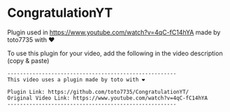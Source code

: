# CongratulationYT

Plugin used in https://www.youtube.com/watch?v=4qC-fC14hYA made by toto7735 with ❤

To use this plugin for your video, add the following in the video description (copy & paste)

```
------------------------------------------------------
This video uses a plugin made by toto with ❤

Plugin Link: https://github.com/toto7735/CongratulationYT/
Original Video Link: https://www.youtube.com/watch?v=4qC-fC14hYA
------------------------------------------------------
```
